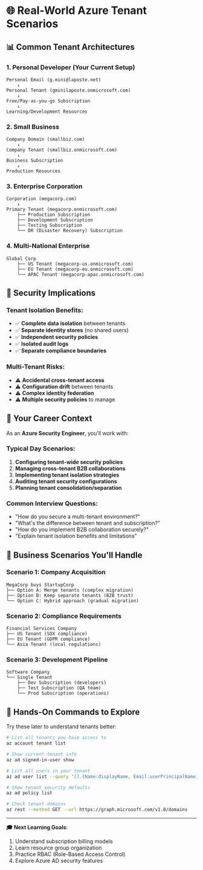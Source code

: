 # 🌐 Real-World Azure Tenant Scenarios

## 📊 **Common Tenant Architectures**

### **1. Personal Developer (Your Current Setup)**
```
Personal Email (g.mini@laposte.net)
    ↓
Personal Tenant (gminilaposte.onmicrosoft.com)
    ↓
Free/Pay-as-you-go Subscription
    ↓
Learning/Development Resources
```

### **2. Small Business**
```
Company Domain (smallbiz.com)
    ↓
Company Tenant (smallbiz.onmicrosoft.com)
    ↓
Business Subscription
    ↓
Production Resources
```

### **3. Enterprise Corporation**
```
Corporation (megacorp.com)
    ↓
Primary Tenant (megacorp.onmicrosoft.com)
    ├── Production Subscription
    ├── Development Subscription
    ├── Testing Subscription
    └── DR (Disaster Recovery) Subscription
```

### **4. Multi-National Enterprise**
```
Global Corp
    ├── US Tenant (megacorp-us.onmicrosoft.com)
    ├── EU Tenant (megacorp-eu.onmicrosoft.com)
    └── APAC Tenant (megacorp-apac.onmicrosoft.com)
```

## 🔐 **Security Implications**

### **Tenant Isolation Benefits**:
- ✅ **Complete data isolation** between tenants
- ✅ **Separate identity stores** (no shared users)
- ✅ **Independent security policies**
- ✅ **Isolated audit logs**
- ✅ **Separate compliance boundaries**

### **Multi-Tenant Risks**:
- ⚠️ **Accidental cross-tenant access**
- ⚠️ **Configuration drift** between tenants
- ⚠️ **Complex identity federation**
- ⚠️ **Multiple security policies** to manage

## 🎯 **Your Career Context**

As an **Azure Security Engineer**, you'll work with:

### **Typical Day Scenarios**:
1. **Configuring tenant-wide security policies**
2. **Managing cross-tenant B2B collaborations**  
3. **Implementing tenant isolation strategies**
4. **Auditing tenant security configurations**
5. **Planning tenant consolidation/separation**

### **Common Interview Questions**:
- "How do you secure a multi-tenant environment?"
- "What's the difference between tenant and subscription?"
- "How do you implement B2B collaboration securely?"
- "Explain tenant isolation benefits and limitations"

## 💼 **Business Scenarios You'll Handle**

### **Scenario 1: Company Acquisition**
```
MegaCorp buys StartupCorp
├── Option A: Merge tenants (complex migration)
├── Option B: Keep separate tenants (B2B trust)
└── Option C: Hybrid approach (gradual migration)
```

### **Scenario 2: Compliance Requirements**
```
Financial Services Company
├── US Tenant (SOX compliance)
├── EU Tenant (GDPR compliance)
└── Asia Tenant (local regulations)
```

### **Scenario 3: Development Pipeline**
```
Software Company
└── Single Tenant
    ├── Dev Subscription (developers)
    ├── Test Subscription (QA team)
    └── Prod Subscription (operations)
```

## 🔧 **Hands-On Commands to Explore**

Try these later to understand tenants better:

```bash
# List all tenants you have access to
az account tenant list

# Show current tenant info
az ad signed-in-user show

# List all users in your tenant
az ad user list --query '[].{Name:displayName, Email:userPrincipalName}'

# Show tenant security defaults
az ad policy list

# Check tenant domains
az rest --method GET --url https://graph.microsoft.com/v1.0/domains
```

---

**🎓 Next Learning Goals**:
1. Understand subscription billing models
2. Learn resource group organization
3. Practice RBAC (Role-Based Access Control)
4. Explore Azure AD security features
